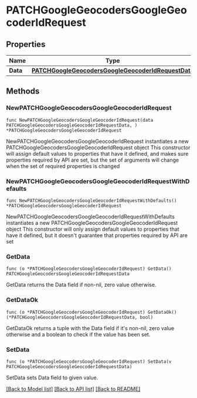 # PATCHGoogleGeocodersGoogleGeocoderIdRequest

## Properties

Name | Type | Description | Notes
------------ | ------------- | ------------- | -------------
**Data** | [**PATCHGoogleGeocodersGoogleGeocoderIdRequestData**](PATCHGoogleGeocodersGoogleGeocoderIdRequestData.md) |  | 

## Methods

### NewPATCHGoogleGeocodersGoogleGeocoderIdRequest

`func NewPATCHGoogleGeocodersGoogleGeocoderIdRequest(data PATCHGoogleGeocodersGoogleGeocoderIdRequestData, ) *PATCHGoogleGeocodersGoogleGeocoderIdRequest`

NewPATCHGoogleGeocodersGoogleGeocoderIdRequest instantiates a new PATCHGoogleGeocodersGoogleGeocoderIdRequest object
This constructor will assign default values to properties that have it defined,
and makes sure properties required by API are set, but the set of arguments
will change when the set of required properties is changed

### NewPATCHGoogleGeocodersGoogleGeocoderIdRequestWithDefaults

`func NewPATCHGoogleGeocodersGoogleGeocoderIdRequestWithDefaults() *PATCHGoogleGeocodersGoogleGeocoderIdRequest`

NewPATCHGoogleGeocodersGoogleGeocoderIdRequestWithDefaults instantiates a new PATCHGoogleGeocodersGoogleGeocoderIdRequest object
This constructor will only assign default values to properties that have it defined,
but it doesn't guarantee that properties required by API are set

### GetData

`func (o *PATCHGoogleGeocodersGoogleGeocoderIdRequest) GetData() PATCHGoogleGeocodersGoogleGeocoderIdRequestData`

GetData returns the Data field if non-nil, zero value otherwise.

### GetDataOk

`func (o *PATCHGoogleGeocodersGoogleGeocoderIdRequest) GetDataOk() (*PATCHGoogleGeocodersGoogleGeocoderIdRequestData, bool)`

GetDataOk returns a tuple with the Data field if it's non-nil, zero value otherwise
and a boolean to check if the value has been set.

### SetData

`func (o *PATCHGoogleGeocodersGoogleGeocoderIdRequest) SetData(v PATCHGoogleGeocodersGoogleGeocoderIdRequestData)`

SetData sets Data field to given value.



[[Back to Model list]](../README.md#documentation-for-models) [[Back to API list]](../README.md#documentation-for-api-endpoints) [[Back to README]](../README.md)


